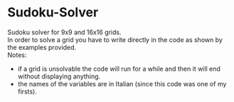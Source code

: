 # Sudoku-Solver
Sudoku solver for 9x9 and 16x16 grids.<br>
In order to solve a grid you have to write directly in the code as shown by the examples provided.<br>
Notes:
- if a grid is unsolvable the code will run for a while and then it will end without displaying anything.<br>
- the names of the variables are in Italian (since this code was one of my firsts).
